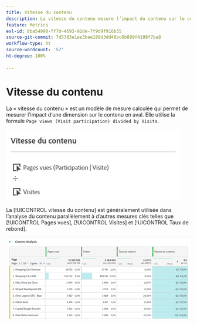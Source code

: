```yaml
---
title: Vitesse du contenu
description: La vitesse du contenu mesure l’impact du contenu sur le contenu en aval.
feature: Metrics
exl-id: 8ba54990-ff7d-4693-92de-7f9d9f916b55
source-git-commit: 7d5383e1ee3bee189d3dd48bc6b899f4108f7ba8
workflow-type: ht
source-wordcount: '57'
ht-degree: 100%

---
```


# Vitesse du contenu

La « vitesse du contenu » est un modèle de mesure calculée qui permet de mesurer l’impact d’une dimension sur le contenu en aval. Elle utilise la formule `Page views (Visit participation) divided by Visits`.

![](assets/cont-velo-1.png)

La [!UICONTROL vitesse du contenu] est généralement utilisée dans l’analyse du contenu parallèlement à d’autres mesures clés telles que [!UICONTROL Pages vues], [!UICONTROL Visites] et [!UICONTROL Taux de rebond].

![](assets/cont-velo-3.png)
